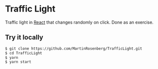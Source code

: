 # Traffic Light

Traffic light in [React](https://github.com/facebook/react/) that changes randomly on click. Done as an exercise.

## Try it locally

```bash
$ git clone https://github.com/MartinRosenberg/TrafficLight.git
$ cd TrafficLight
$ yarn
$ yarn start
```
